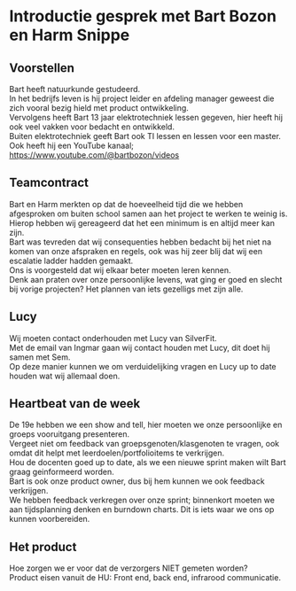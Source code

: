 # Introductie gesprek met Bart Bozon en Harm Snippe

## Voorstellen
Bart heeft natuurkunde gestudeerd.\
In het bedrijfs leven is hij project leider en afdeling manager geweest die zich vooral bezig hield met product ontwikkeling.\
Vervolgens heeft Bart 13 jaar elektrotechniek lessen gegeven, hier heeft hij ook veel vakken voor bedacht en ontwikkeld.\
Buiten elektrotechniek geeft Bart ook TI lessen en lessen voor een master.\
Ook heeft hij een YouTube kanaal; https://www.youtube.com/@bartbozon/videos

## Teamcontract
Bart en Harm merkten op dat de hoeveelheid tijd die we hebben afgesproken om buiten school samen aan het project te werken te weinig is. Hierop hebben wij gereageerd dat het een minimum is en altijd meer kan zijn.\
Bart was tevreden dat wij consequenties hebben bedacht bij het niet na komen van onze afspraken en regels, ook was hij zeer blij dat wij een escalatie ladder hadden gemaakt.\
Ons is voorgesteld dat wij elkaar beter moeten leren kennen.\
Denk aan praten over onze persoonlijke levens, wat ging er goed en slecht bij vorige projecten? Het plannen van iets gezelligs met zijn alle.

## Lucy
Wij moeten contact onderhouden met Lucy van SilverFit.\
Met de email van Ingmar gaan wij contact houden met Lucy, dit doet hij samen met Sem.\
Op deze manier kunnen we om verduidelijking vragen en Lucy up to date houden wat wij allemaal doen.

## Heartbeat van de week
De 19e hebben we een show and tell, hier moeten we onze persoonlijke en groeps vooruitgang presenteren.\
Vergeet niet om feedback van groepsgenoten/klasgenoten te vragen, ook omdat dit helpt met leerdoelen/portfolioitems te verkrijgen.\
Hou de docenten goed up to date, als we een nieuwe sprint maken wilt Bart graag geinformeerd worden.\
Bart is ook onze product owner, dus bij hem kunnen we ook feedback verkrijgen.\
We hebben feedback verkregen over onze sprint; binnenkort moeten we aan tijdsplanning denken en burndown charts. Dit is iets waar we ons op kunnen voorbereiden.

## Het product
Hoe zorgen we er voor dat de verzorgers NIET gemeten worden?\
Product eisen vanuit de HU:
Front end, back end, infrarood communicatie.

